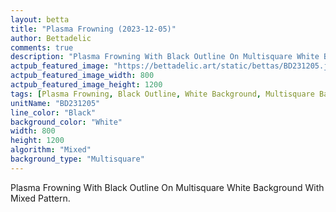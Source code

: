 ```yaml
---
layout: betta
title: "Plasma Frowning (2023-12-05)"
author: Bettadelic
comments: true
description: "Plasma Frowning With Black Outline On Multisquare White Background With Mixed Pattern."
actpub_featured_image: "https://bettadelic.art/static/bettas/BD231205.jpg"
actpub_featured_image_width: 800
actpub_featured_image_height: 1200
tags: [Plasma Frowning, Black Outline, White Background, Multisquare Background Pattern, Mixed Pattern, December 2023]
unitName: "BD231205"
line_color: "Black"
background_color: "White"
width: 800
height: 1200
algorithm: "Mixed"
background_type: "Multisquare"
---
```


Plasma Frowning With Black Outline On Multisquare White Background With Mixed Pattern.

